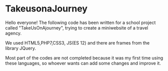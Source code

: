 # TakeusonaJourney

Hello everyone!
The following code has been written for a school project called "TakeUsOnAjourney", trying to create a miniwebsite of a travel agency.

We used HTML5,PHP7,CSS3, JS(ES 12) and there are frames from the library JQuery. 

Most part of the codes are not completed because it was my first time using these languages, so whoever wants can add some changes and improve it.
